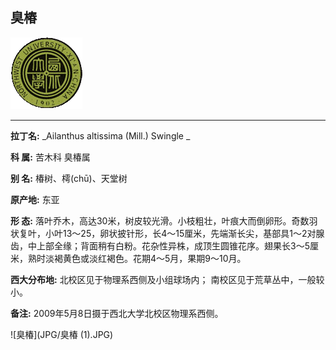 ## 臭椿

![西北大学校园网络植物志](JPG/nwu.gif)

---

**拉丁名:**  _Ailanthus altissima (Mill.) Swingle _

**科 属:** 苦木科 臭椿属

**别 名:** 椿树、樗(chū)、天堂树

**原产地:** 东亚

**形  态:** 落叶乔木，高达30米，树皮较光滑。小枝粗壮，叶痕大而倒卵形。奇数羽状复叶，小叶13～25，卵状披针形，长4～15厘米，先端渐长尖，基部具1～2对腺齿，中上部全缘；背面稍有白粉。花杂性异株，成顶生圆锥花序。翅果长3～5厘米，熟时淡褐黄色或淡红褐色。花期4～5月，果期9～10月。

**西大分布地:** 北校区见于物理系西侧及小组球场内； 南校区见于荒草丛中，一般较小。

**备注:** 2009年5月8日摄于西北大学北校区物理系西侧。

![臭椿](JPG/臭椿 (1).JPG) 

